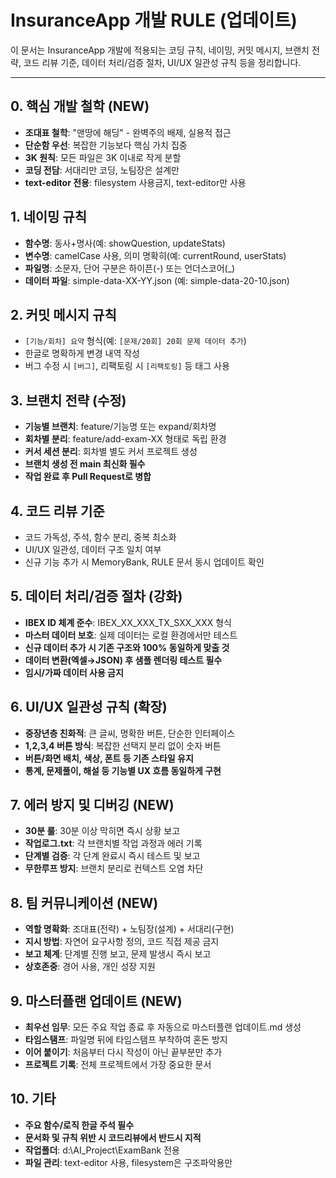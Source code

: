 # InsuranceApp 개발 RULE (업데이트)

이 문서는 InsuranceApp 개발에 적용되는 코딩 규칙, 네이밍, 커밋 메시지, 브랜치 전략, 코드 리뷰 기준, 데이터 처리/검증 절차, UI/UX 일관성 규칙 등을 정리합니다.

---

## 0. 핵심 개발 철학 (NEW)
- **조대표 철학**: "맨땅에 해딩" - 완벽주의 배제, 실용적 접근
- **단순함 우선**: 복잡한 기능보다 핵심 가치 집중
- **3K 원칙**: 모든 파일은 3K 이내로 작게 분할
- **코딩 전담**: 서대리만 코딩, 노팀장은 설계만
- **text-editor 전용**: filesystem 사용금지, text-editor만 사용

## 1. 네이밍 규칙
- **함수명**: 동사+명사(예: showQuestion, updateStats)
- **변수명**: camelCase 사용, 의미 명확히(예: currentRound, userStats)
- **파일명**: 소문자, 단어 구분은 하이픈(-) 또는 언더스코어(_)
- **데이터 파일**: simple-data-XX-YY.json (예: simple-data-20-10.json)

## 2. 커밋 메시지 규칙
- `[기능/회차] 요약` 형식(예: `[문제/20회] 20회 문제 데이터 추가`)
- 한글로 명확하게 변경 내역 작성
- 버그 수정 시 `[버그]`, 리팩토링 시 `[리팩토링]` 등 태그 사용

## 3. 브랜치 전략 (수정)
- **기능별 브랜치**: feature/기능명 또는 expand/회차명
- **회차별 분리**: feature/add-exam-XX 형태로 독립 환경
- **커서 세션 분리**: 회차별 별도 커서 프로젝트 생성
- **브랜치 생성 전 main 최신화 필수**
- **작업 완료 후 Pull Request로 병합**

## 4. 코드 리뷰 기준
- 코드 가독성, 주석, 함수 분리, 중복 최소화
- UI/UX 일관성, 데이터 구조 일치 여부
- 신규 기능 추가 시 MemoryBank, RULE 문서 동시 업데이트 확인

## 5. 데이터 처리/검증 절차 (강화)
- **IBEX ID 체계 준수**: IBEX_XX_XXX_TX_SXX_XXX 형식
- **마스터 데이터 보호**: 실제 데이터는 로컬 환경에서만 테스트
- **신규 데이터 추가 시 기존 구조와 100% 동일하게 맞출 것**
- **데이터 변환(엑셀→JSON) 후 샘플 렌더링 테스트 필수**
- **임시/가짜 데이터 사용 금지**

## 6. UI/UX 일관성 규칙 (확장)
- **중장년층 친화적**: 큰 글씨, 명확한 버튼, 단순한 인터페이스
- **1,2,3,4 버튼 방식**: 복잡한 선택지 분리 없이 숫자 버튼
- **버튼/화면 배치, 색상, 폰트 등 기존 스타일 유지**
- **통계, 문제풀이, 해설 등 기능별 UX 흐름 동일하게 구현**

## 7. 에러 방지 및 디버깅 (NEW)
- **30분 룰**: 30분 이상 막히면 즉시 상황 보고
- **작업로그.txt**: 각 브랜치별 작업 과정과 에러 기록
- **단계별 검증**: 각 단계 완료시 즉시 테스트 및 보고
- **무한루프 방지**: 브랜치 분리로 컨텍스트 오염 차단

## 8. 팀 커뮤니케이션 (NEW)
- **역할 명확화**: 조대표(전략) + 노팀장(설계) + 서대리(구현)
- **지시 방법**: 자연어 요구사항 정의, 코드 직접 제공 금지
- **보고 체계**: 단계별 진행 보고, 문제 발생시 즉시 보고
- **상호존중**: 경어 사용, 개인 성장 지원

## 9. 마스터플랜 업데이트 (NEW)
- **최우선 임무**: 모든 주요 작업 종료 후 자동으로 마스터플랜 업데이트.md 생성
- **타임스탬프**: 파일명 뒤에 타임스탬프 부착하여 혼돈 방지
- **이어 붙이기**: 처음부터 다시 작성이 아닌 끝부분만 추가
- **프로젝트 기록**: 전체 프로젝트에서 가장 중요한 문서

## 10. 기타
- **주요 함수/로직 한글 주석 필수**
- **문서화 및 규칙 위반 시 코드리뷰에서 반드시 지적**
- **작업폴더**: d:\AI_Project\ExamBank 전용
- **파일 관리**: text-editor 사용, filesystem은 구조파악용만